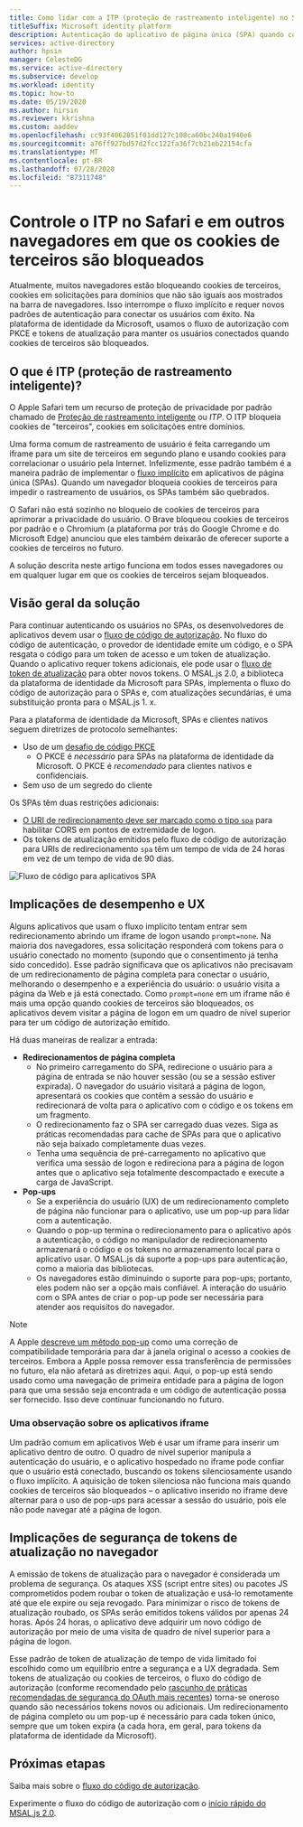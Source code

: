 ```yaml
---
title: Como lidar com a ITP (proteção de rastreamento inteligente) no Safari | Azure
titleSuffix: Microsoft identity platform
description: Autenticação do aplicativo de página única (SPA) quando cookies de terceiros não são mais permitidos.
services: active-directory
author: hpsin
manager: CelesteDG
ms.service: active-directory
ms.subservice: develop
ms.workload: identity
ms.topic: how-to
ms.date: 05/19/2020
ms.author: hirsin
ms.reviewer: kkrishna
ms.custom: aaddev
ms.openlocfilehash: cc93f4062851f01dd127c108ca60bc240a1940e6
ms.sourcegitcommit: a76ff927bd57d2fcc122fa36f7cb21eb22154cfa
ms.translationtype: MT
ms.contentlocale: pt-BR
ms.lasthandoff: 07/28/2020
ms.locfileid: "87311748"
---
```

# <a name="handle-itp-in-safari-and-other-browsers-where-third-party-cookies-are-blocked"></a>Controle o ITP no Safari e em outros navegadores em que os cookies de terceiros são bloqueados

Atualmente, muitos navegadores estão bloqueando cookies de terceiros, cookies em solicitações para domínios que não são iguais aos mostrados na barra de navegadores. Isso interrompe o fluxo implícito e requer novos padrões de autenticação para conectar os usuários com êxito. Na plataforma de identidade da Microsoft, usamos o fluxo de autorização com PKCE e tokens de atualização para manter os usuários conectados quando cookies de terceiros são bloqueados.

## <a name="what-is-intelligent-tracking-protection-itp"></a>O que é ITP (proteção de rastreamento inteligente)?

O Apple Safari tem um recurso de proteção de privacidade por padrão chamado de [Proteção de rastreamento inteligente](https://webkit.org/tracking-prevention-policy/) ou *ITP*. O ITP bloqueia cookies de "terceiros", cookies em solicitações entre domínios.

Uma forma comum de rastreamento de usuário é feita carregando um iframe para um site de terceiros em segundo plano e usando cookies para correlacionar o usuário pela Internet. Infelizmente, esse padrão também é a maneira padrão de implementar o [fluxo implícito](v2-oauth2-implicit-grant-flow.md) em aplicativos de página única (SPAs). Quando um navegador bloqueia cookies de terceiros para impedir o rastreamento de usuários, os SPAs também são quebrados.

O Safari não está sozinho no bloqueio de cookies de terceiros para aprimorar a privacidade do usuário. O Brave bloqueou cookies de terceiros por padrão e o Chromium (a plataforma por trás do Google Chrome e do Microsoft Edge) anunciou que eles também deixarão de oferecer suporte a cookies de terceiros no futuro.

A solução descrita neste artigo funciona em todos esses navegadores ou em qualquer lugar em que os cookies de terceiros sejam bloqueados.

## <a name="overview-of-the-solution"></a>Visão geral da solução

Para continuar autenticando os usuários no SPAs, os desenvolvedores de aplicativos devem usar o [fluxo de código de autorização](v2-oauth2-auth-code-flow.md). No fluxo do código de autenticação, o provedor de identidade emite um código, e o SPA resgata o código para um token de acesso e um token de atualização. Quando o aplicativo requer tokens adicionais, ele pode usar o [fluxo de token de atualização](v2-oauth2-auth-code-flow.md#refresh-the-access-token) para obter novos tokens. O MSAL.js 2.0, a biblioteca da plataforma de identidade da Microsoft para SPAs, implementa o fluxo do código de autorização para o SPAs e, com atualizações secundárias, é uma substituição pronta para o MSAL.js 1. x.

Para a plataforma de identidade da Microsoft, SPAs e clientes nativos seguem diretrizes de protocolo semelhantes:

* Uso de um [desafio de código PKCE](https://tools.ietf.org/html/rfc7636)
    * O PKCE é *necessário* para SPAs na plataforma de identidade da Microsoft. O PKCE é *recomendado* para clientes nativos e confidenciais.
* Sem uso de um segredo do cliente

Os SPAs têm duas restrições adicionais:

* [O URI de redirecionamento deve ser marcado como o tipo `spa`](v2-oauth2-auth-code-flow.md#redirect-uri-setup-required-for-single-page-apps) para habilitar CORS em pontos de extremidade de logon.
* Os tokens de atualização emitidos pelo fluxo de código de autorização para URIs de redirecionamento `spa` têm um tempo de vida de 24 horas em vez de um tempo de vida de 90 dias.

![Fluxo de código para aplicativos SPA](media/v2-oauth-auth-code-spa/active-directory-oauth-code-spa.png)

## <a name="performance-and-ux-implications"></a>Implicações de desempenho e UX

Alguns aplicativos que usam o fluxo implícito tentam entrar sem redirecionamento abrindo um iframe de logon usando `prompt=none`. Na maioria dos navegadores, essa solicitação responderá com tokens para o usuário conectado no momento (supondo que o consentimento já tenha sido concedido). Esse padrão significava que os aplicativos não precisavam de um redirecionamento de página completa para conectar o usuário, melhorando o desempenho e a experiência do usuário: o usuário visita a página da Web e já está conectado. Como `prompt=none` em um iframe não é mais uma opção quando cookies de terceiros são bloqueados, os aplicativos devem visitar a página de logon em um quadro de nível superior para ter um código de autorização emitido.

Há duas maneiras de realizar a entrada:

* **Redirecionamentos de página completa**
    * No primeiro carregamento do SPA, redirecione o usuário para a página de entrada se não houver sessão (ou se a sessão estiver expirada). O navegador do usuário visitará a página de logon, apresentará os cookies que contêm a sessão do usuário e redirecionará de volta para o aplicativo com o código e os tokens em um fragmento.
    * O redirecionamento faz o SPA ser carregado duas vezes. Siga as práticas recomendadas para cache de SPAs para que o aplicativo não seja baixado completamente duas vezes.
    * Tenha uma sequência de pré-carregamento no aplicativo que verifica uma sessão de logon e redireciona para a página de logon antes que o aplicativo seja totalmente descompactado e execute a carga de JavaScript.
* **Pop-ups**
    * Se a experiência do usuário (UX) de um redirecionamento completo de página não funcionar para o aplicativo, use um pop-up para lidar com a autenticação.
    * Quando o pop-up termina o redirecionamento para o aplicativo após a autenticação, o código no manipulador de redirecionamento armazenará o código e os tokens no armazenamento local para o aplicativo usar. O MSAL.js dá suporte a pop-ups para autenticação, como a maioria das bibliotecas.
    * Os navegadores estão diminuindo o suporte para pop-ups; portanto, eles podem não ser a opção mais confiável. A interação do usuário com o SPA antes de criar o pop-up pode ser necessária para atender aos requisitos do navegador.

>[!NOTE]
> A Apple [descreve um método pop-up](https://webkit.org/blog/8311/intelligent-tracking-prevention-2-0/) como uma correção de compatibilidade temporária para dar à janela original o acesso a cookies de terceiros. Embora a Apple possa remover essa transferência de permissões no futuro, ela não afetará as diretrizes aqui. Aqui, o pop-up está sendo usado como uma navegação de primeira entidade para a página de logon para que uma sessão seja encontrada e um código de autenticação possa ser fornecido. Isso deve continuar funcionando no futuro.

### <a name="a-note-on-iframe-apps"></a>Uma observação sobre os aplicativos iframe

Um padrão comum em aplicativos Web é usar um iframe para inserir um aplicativo dentro de outro. O quadro de nível superior manipula a autenticação do usuário, e o aplicativo hospedado no iframe pode confiar que o usuário está conectado, buscando os tokens silenciosamente usando o fluxo implícito. A aquisição de token silenciosa não funciona mais quando cookies de terceiros são bloqueados – o aplicativo inserido no iframe deve alternar para o uso de pop-ups para acessar a sessão do usuário, pois ele não pode navegar até a página de logon.

## <a name="security-implications-of-refresh-tokens-in-the-browser"></a>Implicações de segurança de tokens de atualização no navegador

A emissão de tokens de atualização para o navegador é considerada um problema de segurança. Os ataques XSS (script entre sites) ou pacotes JS comprometidos podem roubar o token de atualização e usá-lo remotamente até que ele expire ou seja revogado. Para minimizar o risco de tokens de atualização roubado, os SPAs serão emitidos tokens válidos por apenas 24 horas. Após 24 horas, o aplicativo deve adquirir um novo código de autorização por meio de uma visita de quadro de nível superior para a página de logon.

Esse padrão de token de atualização de tempo de vida limitado foi escolhido como um equilíbrio entre a segurança e a UX degradada. Sem tokens de atualização ou cookies de terceiros, o fluxo do código de autorização (conforme recomendado pelo [rascunho de práticas recomendadas de segurança do OAuth mais recentes](https://tools.ietf.org/html/draft-ietf-oauth-security-topics-14)) torna-se oneroso quando são necessários tokens novos ou adicionais. Um redirecionamento de página completo ou um pop-up é necessário para cada token único, sempre que um token expira (a cada hora, em geral, para tokens da plataforma de identidade da Microsoft).

## <a name="next-steps"></a>Próximas etapas

Saiba mais sobre o [fluxo do código de autorização](v2-oauth2-auth-code-flow.md).

Experimente o fluxo do código de autorização com o [início rápido do MSAL.js 2.0](quickstart-v2-javascript-auth-code.md).
